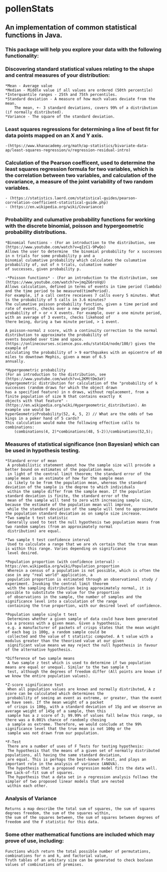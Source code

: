 # pollenStats
## An implementation of common statistical functions in Java.
### This package will help you explore your data with the following functionality:

### Discovering standard statistical values relating to the shape and central measures of your distribution:
    *Mean - Average value
    *Median - Middle value if all values are ordered (50th percentile)
    *Interquantile ranges - 25th and 75th percentiles.
    *Standard deviation - A measure of how much values deviate from the mean. 
        The mean, +- 3 standard deviations, covers 99% of a distribution (if normally distributed).
    *Variance - The square of the standard deviation.

### Least squares regressions for determining a line of best fit for data points mapped on an X and Y axis. 
    -(https://www.khanacademy.org/math/ap-statistics/bivariate-data-ap/least-squares-regression/v/regression-residual-intro)
    
### Calculation of the Pearson coefficent, used to determine the least squares regression formula for two variables, which is the correlation between two variables, and calculation of the covariance, a measure of the joint variability of two random variables.
    - (https://statistics.laerd.com/statistical-guides/pearson-correlation-coefficient-statistical-guide.php)
    - (https://en.wikipedia.org/wiki/Covariance)    

### Probability and culumative probability functions for working with the discrete binomial, poisson and hypergeometric probability distributions. 
    *Binomial functions - (For an introduction to the distribution, see (https://www.youtube.com/watch?v=qIzC1-9PwQo)
    Allows the user to determine  the binomial probability for x successes in n trials for some probability p and a 
    binomial culumative probability which calculates the culumative probability of, out of n trials, culumative number
    of successes, given probability p. 
    
    -*Poisson functions* - (For an introduction to the distribution, see (https://www.youtube.com/watch?v=jmqZG6roVqU)    
    Allows calculation, defined in terms of events in time period (lambda) and the time period to be measured(timePeriod).
    For example, if a call centre receieves 7 calls every 5 minutes. What is the probability of 5 calls in 3.6 minutes? 
    The culumative poisson probability function, given a time period and rate of events, checks over a new period the 
    probability of > or < X events. For example, over a one minute period, with an average of 3 events, checks likehood of 
    there being, during a two minute period, > 1 event.
    
    A poisson-normal z score, with a continuity correction to the normal distribution to approximate the probability of 
    events bounded over time and space. (https://onlinecourses.science.psu.edu/stat414/node/180/) gives the example of 
    calculating the probability of > 9 earthquakes with an epicentre of 40 miles to downtown Mephis, given a mean of 6.5
    annually.
    
    *Hypergeometric probability 
    (For an introduction to the distribution, see (https://www.youtube.com/watch?v=L2KMttDm3aY)     
    Hypergeometric distribution for calculation of the "probability of k successes (random draws for which the object drawn
    has a specified feature) in n draws, without replacement, from a finite population of size N that contains exactly  K 
    objects with that feature" - (https://en.wikipedia.org/wiki/Hypergeometric_distribution). An example use would be
    hyperGeometricProbability(52, 4, 5, 2) // What are the odds of two kings in a poker hand of 5 cards? 
    This calculation would make the following effective calls to combinations: 
        (combinations(4, 2)*combinations(48, 5-2))/combinations(52,5);
        
### Measures of statistical significance (non Bayesian) which can be used in hypothesis testing. 
    *Standard error of mean
     A probabilistic statement about how the sample size will provide a better bound on estimates of the population mean,
     in light of the central limit theorem; the standard error of the sample mean is an estimate of how far the sample mean
     is likely to be from the population mean, whereas the standard deviation of the sample is the degree to which individuals
     within the sample differ from the sample mean. If the population standard deviation is finite, the standard error of the 
     mean of the sample will tend to zero with increasing sample size, because the estimate of the population mean will improve,
     while the standard deviation of the sample will tend to approximate the population standard deviation as on sample size increase.       
    *Two sample t test statistic
     Generally used to test the null hypothesis two population means from two random samples (from an approximately normal
     distribution) are equal.    
     
    *Two sample t test confidence interval
     Used to calculate a range that we are x% certain that the true mean is within this range. Varies depending on significance
     level desired.
     
    *Population proportion (with confidence interval) - https://en.wikipedia.org/wiki/Population_proportion
     Wherein a census of a population is not possible, which is often the case in any "real world" application, a 
     population proportion is estimated through an observational study / experiment. Invoking the central limit theorem
     with the sampling distribution being approximately normal, it is possible to substitute the value for the proportion
     of observations in the sample, the number of samples and the significance level into a calculation of the range 
     containing the true proportion, with our desired level of confidence.  
     
    *Population sample single t test
     Determines whether a given sample of data could have been generated via a process with a given mean. Given a hypothesis,
     e.g. a manufacturer of packets of crisps states that the mean weight of each bag is 100g, a random sample could be 
     collected and the value of t statistic computed. A t value with a modulus greater than the theorised value at our given
     significant value means we may reject the null hypothesis in favour of the alternative hypothesis.    
     
    *Difference of two sample means       
     A two sample z test which is used to determine if two population means are equal or unequal. Similar to the two sample t
     test, although the degrees of freedom differ (All points are known if we know the entire population values).
     
    *Z-score significance test
     When all population values are known and normally distributed, A z score can be calculated which determines the 
     probability of seeing an event as extreme, or greater, than the event we have seen. If the mean weight of a packet
     of crisps is 100g, with a standard deviation of 15g and we observe an average weight of 145g of a sample, then this
     sample has a z score of 3; 99.99% of values fall below this range, so there was a 0.001% chance of randomly chosing
     a sample as extreme. Therefore, we would conclude at the 99% significance level that the true mean is not 100g or the
     sample was not drawn from our population.
     
    *F-Test
     There are a number of uses of F Tests for testing hypothesis:
     The hypothesis that the means of a given set of normally distributed populations, all having the same standard deviation,
     are equal. This is perhaps the best-known F-test, and plays an important role in the analysis of variance (ANOVA).
     The hypothesis that a proposed regression model fits the data well. See Lack-of-fit sum of squares.
     The hypothesis that a data set in a regression analysis follows the simpler of two proposed linear models that are nested
     within each other.

### Analysis of Variance
    Returns a map describe the total sum of squares, the sum of squares degrees freedom, the sum of the squares within,
    the sum of the squares between, the sum of squares between degrees of freedom and the F statistic for this data.

### Some other mathematical functions are included which may prove of use, including:
    Functions which return the total possible number of permutations, combinations for n and k, and factorial value,
    Truth tables of an arbitary size can be generated to check boolean values of combinations of premises.    

